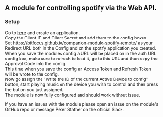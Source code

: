 ## A module for controlling spotify via the Web API.

### Setup

Go to [here](https://developer.spotify.com/dashboard/applications) and create an application.  
Copy the Client ID and Client Secret and add them to the config boxes.  
Set https://bitfocus.github.io/companion-module-spotify-remote/ as your Redirect URL both in the Config and on the spotify application you created.  
When you save the modules config a URL will be placed on in the auth URL config box, make sure to refresh to load it, go to this URL and then copy the Approval Code into the config.  
This time when you save the config an Access Token and Refresh Token will be wrote to the config.  
Now go assign the "Write the ID of the current Active Device to config" button, start playing music on the device you wish to control and then press the button you just assigned.  
The module is now fully configured and should work without issue.

If you have an issues with the module please open an issue on the module's GitHub repo or message Peter Stather on the official Slack.
